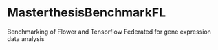# MasterthesisBenchmarkFL
Benchmarking of Flower and Tensorflow Federated for gene expression data analysis
